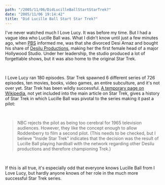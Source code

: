 ```yaml
---
path: "/2005/11/06/DidLucilleBallStartStarTrek?" 
date: "2005/11/06 19:14:42" 
title: "Did Lucille Ball Start Star Trek?" 
---
```

<p>I've never watched much I Love Lucy. It was before my time. But I had a vague idea who Lucille Ball was. What I didn't know until just a few minutes ago, when <a href="http://www.pbs.org/wnet/americanmasters/database/ball_l.html">PBS</a> informed me, was that she divorced Desi Arnaz and bought his share of <a href="http://en.wikipedia.org/wiki/Desilu_Productions">Desilu Productions</a>, making her the first female head of a major Hollywood Studio. Under her leadership, the studio produced a lot of forgettable shows, but it was also home to the original Star Trek.</p><br><p>I Love Lucy ran 180 episodes. Star Trek spawned 6 different series of 726 episodes, ten movies, books, video games, an entire subculture, and it's not over yet. Star Trek has been wildly successful. <a href="http://en.wikipedia.org/wiki/Star_Trek/temp">A temporary page on Wikipedia</a>, not yet included into the main article on Star Trek, gives a history of Star Trek in which Lucille Ball was pivotal to the series making it past a pilot:</p><br><blockquote><p>NBC rejects the pilot as being too cerebral for 1965 television audiences. However, they like the concept enough to allow Roddenberry to film a second pilot. (This needs to be checked, but I believe "Inside Star Trek" indicates that the decision was the result of Lucille Ball playing hardball with the network regarding other Desilu productions and therefore championing Trek.)</p></blockquote><br><p>If this is all true, it's especially odd that everyone knows Lucille Ball from I Love Lucy, but hardly anyone knows of her role in the much more successful Star Trek series.</p>
